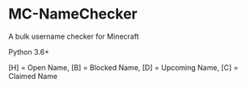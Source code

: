 # MC-NameChecker
A bulk username checker for Minecraft  

Python 3.6+

[H] = Open Name, [B] = Blocked Name, [D] = Upcoming Name, [C] = Claimed Name
